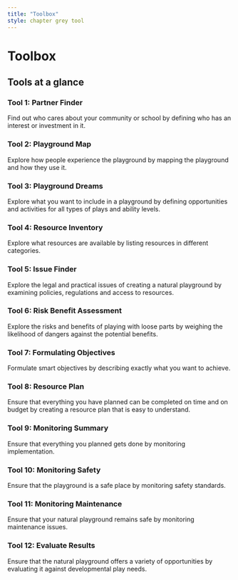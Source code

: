 ```yaml
---
title: "Toolbox"
style: chapter grey tool
---
```


# Toolbox

## Tools at a glance



### Tool 1: Partner Finder

Find out who cares about your community or school by defining who has an interest or investment in it.



### Tool 2: Playground Map

Explore how people experience the playground by mapping the playground and how they use it.



### Tool 3: Playground Dreams

Explore what you want to include in a playground by defining opportunities and activities for all types of plays and ability levels.



### Tool 4: Resource Inventory

Explore what resources are available by listing resources in different categories.



### Tool 5: Issue Finder

Explore the legal and practical issues of creating a natural playground by examining policies, regulations and access to resources.



### Tool 6: Risk Benefit Assessment

Explore the risks and benefits of playing with loose parts by weighing the likelihood of dangers against the potential benefits.



### Tool 7: Formulating Objectives

Formulate smart objectives by describing exactly what you want to achieve.



### Tool 8: Resource Plan

Ensure that everything you have planned can be completed on time and on budget by creating a resource plan that is easy to understand.



### Tool 9: Monitoring Summary

Ensure that everything you planned gets done by monitoring implementation.



### Tool 10: Monitoring Safety

Ensure that the playground is a safe place by monitoring safety standards.



### Tool 11: Monitoring Maintenance

Ensure that your natural playground remains safe by monitoring maintenance issues.



### Tool 12: Evaluate Results

Ensure that the natural playground offers a variety of opportunities by evaluating it against developmental play needs.